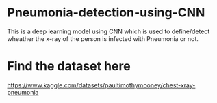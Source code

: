 # Pneumonia-detection-using-CNN

This is a deep learning model using CNN which is used to define/detect wheather the x-ray of the person is infected with Pneumonia or not.

# Find the dataset here

https://www.kaggle.com/datasets/paultimothymooney/chest-xray-pneumonia
